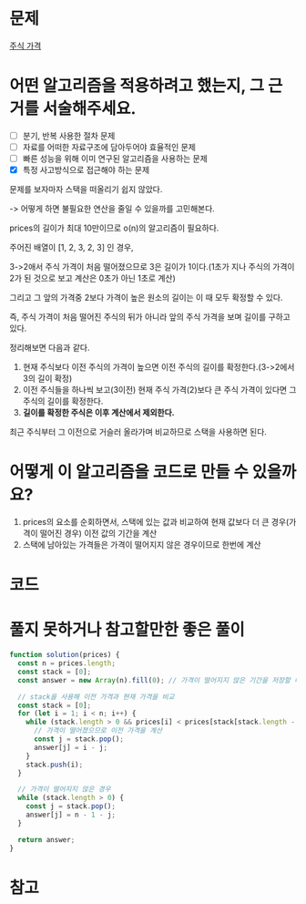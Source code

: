# 문제

[주식 가격](https://school.programmers.co.kr/learn/courses/30/lessons/42584?language=javascript)

# 어떤 알고리즘을 적용하려고 했는지, 그 근거를 서술해주세요.

- [ ] 분기, 반복 사용한 절차 문제
- [ ] 자료를 어떠한 자료구조에 담아두어야 효율적인 문제
- [ ] 빠른 성능을 위해 이미 연구된 알고리즘을 사용하는 문제
- [x] 특정 사고방식으로 접근해야 하는 문제

문제를 보자마자 스택을 떠올리기 쉽지 않았다.

-> 어떻게 하면 불필요한 연산을 줄일 수 있을까를 고민해본다.

prices의 길이가 최대 10만이므로 o(n)의 알고리즘이 필요하다.

주어진 배열이 [1, 2, 3, 2, 3] 인 경우,

3->2애서 주식 가격이 처음 떨어졌으므로 3은 길이가 1이다.(1초가 지나 주식의 가격이 2가 된 것으로 보고 계산은 0초가 아닌 1초로 계산)

그리고 그 앞의 가격중 2보다 가격이 높은 원소의 길이는 이 때 모두 확정할 수 있다.

즉, 주식 가격이 처음 떨어진 주식의 뒤가 아니라 앞의 주식 가격을 보며 길이를 구하고 있다.

정리해보면 다음과 같다.

1. 현재 주식보다 이전 주식의 가격이 높으면 이전 주식의 길이를 확정한다.(3->2에서 3의 길이 확정)
2. 이전 주식들을 하나씩 보고(3이전) 현재 주식 가격(2)보다 큰 주식 가격이 있다면 그 주식의 길이를 확정한다.
3. **길이를 확정한 주식은 이후 계산에서 제외한다.**

최근 주식부터 그 이전으로 거슬러 올라가며 비교하므로 스택을 사용하면 된다.

# 어떻게 이 알고리즘을 코드로 만들 수 있을까요?

1. prices의 요소를 순회하면서, 스택에 있는 값과 비교하여 현재 값보다 더 큰 경우(가격이 떨어진 경우) 이전 값의 기간을 계산
2. 스택에 남아있는 가격들은 가격이 떨어지지 않은 경우이므로 한번에 계산

# 코드

# 풀지 못하거나 참고할만한 좋은 풀이

```js
function solution(prices) {
  const n = prices.length;
  const stack = [0];
  const answer = new Array(n).fill(0); // 가격이 떨어지지 않은 기간을 저장할 배열

  // stack을 사용해 이전 가격과 현재 가격을 비교
  const stack = [0];
  for (let i = 1; i < n; i++) {
    while (stack.length > 0 && prices[i] < prices[stack[stack.length - 1]]) {
      // 가격이 떨어졌으므로 이전 가격을 계산
      const j = stack.pop();
      answer[j] = i - j;
    }
    stack.push(i);
  }

  // 가격이 떨어지지 않은 경우
  while (stack.length > 0) {
    const j = stack.pop();
    answer[j] = n - 1 - j;
  }

  return answer;
}
```

# 참고
